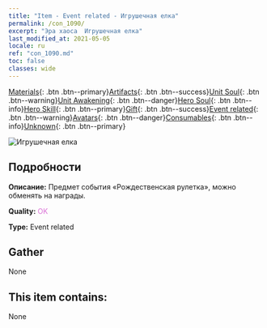 ```yaml
---
title: "Item - Event related - Игрушечная елка"
permalink: /con_1090/
excerpt: "Эра хаоса  Игрушечная елка"
last_modified_at: 2021-05-05
locale: ru
ref: "con_1090.md"
toc: false
classes: wide
---
```

 [Materials](/ItemsRU/){: .btn .btn--primary}[Artifacts](/ItemsRU/Artifacts/){: .btn .btn--success}[Unit Soul](/ItemsRU/UnitSoul/){: .btn .btn--warning}[Unit Awakening](/ItemsRU/UnitAwakening/){: .btn .btn--danger}[Hero Soul](/ItemsRU/HeroSoul/){: .btn .btn--info}[Hero Skill](/ItemsRU/HeroSkill/){: .btn .btn--primary}[Gift](/ItemsRU/Gift/){: .btn .btn--success}[Event related](/ItemsRU/Events/){: .btn .btn--warning}[Avatars](/ItemsRU/Avatars/){: .btn .btn--danger}[Consumables](/ItemsRU/Consumables/){: .btn .btn--info}[Unknown](/ItemsRU/Unknown/){: .btn .btn--primary}

 ![Игрушечная елка](/images/t/i_690016.png)

## Подробности
 **Описание:** Предмет события «Рождественская рулетка», можно обменять на награды.

 **Quality:** <span style="color: #DA70D6">OK</span>

 **Type:** Event related

## Gather

  None

## This item contains:

  None

